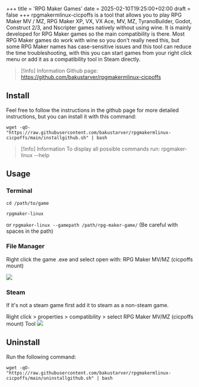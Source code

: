 +++
title = 'RPG Maker Games'
date = 2025-02-10T19:25:00+02:00
draft = false
+++
rpgmakermlinux-cicpoffs is a tool that allows you to play RPG Maker MV / MZ, RPG Maker XP, VX, VX Ace, MV, MZ, TyranoBuilder, Godot, Construct 2/3, and Nscripter games natively without using wine. It is mainly developed for RPG Maker games so the main compatibility is there. Most RPG Maker games do work with wine so you don't really need this, but some RPG Maker names has case-sensitive issues and this tool can reduce the time troubleshooting, with this you can start games from your right click menu or add it as a compatibility tool in Steam directly.

> [!info] Information
Github page: https://github.com/bakustarver/rpgmakermlinux-cicpoffs

## Install
Feel free to follow the instructions in the github page for more detailed instructions, but you can install it with this command:

`wget -qO- "https://raw.githubusercontent.com/bakustarver/rpgmakermlinux-cicpoffs/main/installgithub.sh" | bash`

> [!info] Information
To display all possible commands run: rpgmaker-linux --help


## Usage
### Terminal
`cd /path/to/game`

`rpgmaker-linux`

or 
`rpgmaker-linux --gamepath /path/rpg-maker-game/` (Be careful with spaces in the path)

### File Manager
Right click the game .exe and select open with: RPG Maker MV/MZ (cicpoffs mount)

![](https://i.imgur.com/1R2SrIA.png)

### Steam
If it's not a steam game first add it to steam as a non-steam game.

Right click > properties > compatibility > select RPG Maker MV/MZ (cicpoffs mount) Tool
![](https://i.imgur.com/RwRFlSU.png)


## Uninstall
Run the following command:

`wget -qO- "https://raw.githubusercontent.com/bakustarver/rpgmakermlinux-cicpoffs/main/uninstallgithub.sh" | bash`


